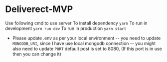 # Deliverect-MVP

Use following cmd to use server
To install dependency `yarn`
To run in development `yarn run dev`
To run in production `yarn start`

- Please update .env as per your local environment
  -- you need to update `MONGODB_URI`, since I have use local mongodb connection
  -- you might also need to update `PORT` default post is set to 8080, (If this port is in use then you can change it)
